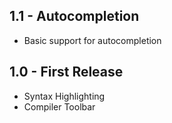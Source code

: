 ## 1.1 - Autocompletion
* Basic support for autocompletion

## 1.0 - First Release
* Syntax Highlighting
* Compiler Toolbar
